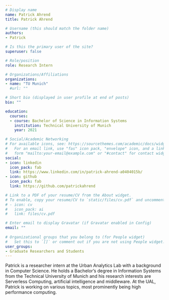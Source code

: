 ```yaml
---
# Display name
name: Patrick Ahrend
title: Patrick Ahrend

# Username (this should match the folder name)
authors:
- Patrick

# Is this the primary user of the site?
superuser: false

# Role/position
role: Research Intern

# Organizations/Affiliations
organizations:
- name: "TU Munich"
  #url: ""

# Short bio (displayed in user profile at end of posts)
bio: ""

education:
  courses:
  - course: Bachelor of Science in Information Systems
    institution: Technical University of Munich
    year: 2021

# Social/Academic Networking
# For available icons, see: https://sourcethemes.com/academic/docs/widgets/#icons
#   For an email link, use "fas" icon pack, "envelope" icon, and a link in the
#   form "mailto:your-email@example.com" or "#contact" for contact widget.
social:
- icon: linkedin
  icon_pack: fab
  link: https://www.linkedin.com/in/patrick-ahrend-a0404015b/
- icon: github
  icon_pack: fab
  link: https://github.com/patrickahrend

# Link to a PDF of your resume/CV from the About widget.
# To enable, copy your resume/CV to `static/files/cv.pdf` and uncomment the lines below.  
# - icon: cv
#   icon_pack: ai
#   link: files/cv.pdf

# Enter email to display Gravatar (if Gravatar enabled in Config)
email: ""
  
# Organizational groups that you belong to (for People widget)
#   Set this to `[]` or comment out if you are not using People widget.  
user_groups:
- Graduate Researchers and Students
---
```


Patrick is a researcher intern at the Urban Analytics Lab with a background in Computer Science. He holds a Bachelor’s degree in Information Systems from the Technical University of Munich and his research interests are Serverless Computing, artificial intelligence and middleware. At the UAL, Patrick is working on various topics, most prominently being high performance computing.
